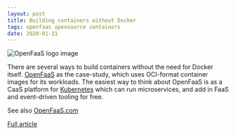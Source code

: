 ```yaml
---
layout: post
title: Building containers without Docker
tags: openfaas opensource containers
date: 2020-01-31
---
```


![OpenFaaS logo image](https://avatars2.githubusercontent.com/u/27013154?s=400&v=4)

There are several ways to build containers without the need for Docker itself. 
[OpenFaaS](https://github.com/openfaas/) as the case-study, which uses OCI-format 
container images for its workloads. The easiest way to think about OpenFaaS is as 
a CaaS platform for [Kubernetes](https://kubernetes.io/) which can run microservices, 
and add in FaaS and event-driven tooling for free.

See also [OpenFaaS.com](https://openfaas.com/)

[Full article](https://blog.alexellis.io/building-containers-without-docker/)

